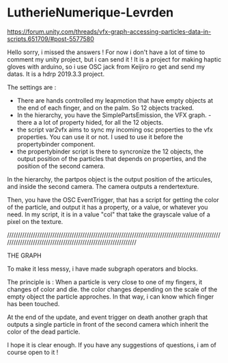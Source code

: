 # LutherieNumerique-Levrden

https://forum.unity.com/threads/vfx-graph-accessing-particles-data-in-scripts.651709/#post-5577580

Hello sorry, i missed the answers ! For now i don't have a lot of time to comment my unity project, but i can send it !
It is a project for making haptic gloves with arduino, so i use OSC jack from Keijiro ro get and send my datas.
It is a hdrp 2019.3.3 project.

The settings are :

- There are hands controlled my leapmotion that have empty objects at the end of each finger, and on the palm. So 12 objects tracked.
- In the hierarchy, you have the SimplePartsEmission, the VFX graph.
-there a a lot of property hided, for all the 12 objects.
- the script var2vfx aims to sync my incoming osc properties to the vfx properties. You can use it or not. I used to use it before the propertybinder component.
- the propertybinder script is there to syncronize the 12 objects, the output position of the particles that depends on properties, and the position of the second camera.

In the hierarchy, the partpos object is the output position of the articules, and inside the second camera. The camera outputs a rendertexture.

Then, you have the OSC EventTrigger, that has a script for getting the color of the particle, and output it has a property, or a value, or whatever you need. In my script, it is in a value "col" that take the grayscale value of a pixel on the texture.

///////////////////////////////////////////////////////////////////////////////////////////////////////////////////////////////////////////////////////////////

THE GRAPH


To make it less messy, i have made subgraph operators and blocks.

The principle is  : When a particle is very close to one of my fingers, it changes of color and die.
the color changes depending on the scale of the empty object the particle approches. In that way, i can know which finger has been touched.

At the end of the update, and event trigger on death another graph that outputs a single particle in front of the second camera which inherit the color of the dead particle.



I hope it is clear enough. If you have any suggestions of questions, i am of course open to it !
